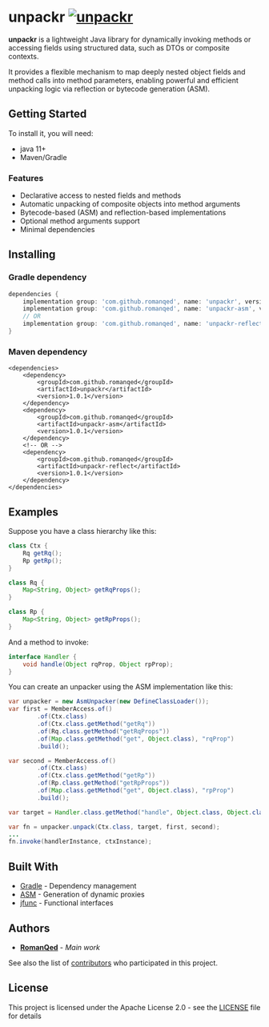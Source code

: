 # unpackr [![unpackr](https://img.shields.io/maven-central/v/com.github.romanqed/unpackr?color=blue)](https://repo1.maven.org/maven2/com/github/romanqed/unpackr/)

**unpackr** is a lightweight Java library for dynamically invoking methods or accessing fields using structured data, 
such as DTOs or composite contexts. 

It provides a flexible mechanism to map deeply nested object fields and method calls into method parameters, 
enabling powerful and efficient unpacking logic via reflection or bytecode generation (ASM).

## Getting Started

To install it, you will need:

* java 11+
* Maven/Gradle

### Features

* Declarative access to nested fields and methods
* Automatic unpacking of composite objects into method arguments
* Bytecode-based (ASM) and reflection-based implementations
* Optional method arguments support
* Minimal dependencies

## Installing

### Gradle dependency

```Groovy
dependencies {
    implementation group: 'com.github.romanqed', name: 'unpackr', version: '1.0.1'
    implementation group: 'com.github.romanqed', name: 'unpackr-asm', version: '1.0.1'
    // OR
    implementation group: 'com.github.romanqed', name: 'unpackr-reflect', version: '1.0.1'
}
```

### Maven dependency

```
<dependencies>
    <dependency>
        <groupId>com.github.romanqed</groupId>
        <artifactId>unpackr</artifactId>
        <version>1.0.1</version>
    </dependency>
    <dependency>
        <groupId>com.github.romanqed</groupId>
        <artifactId>unpackr-asm</artifactId>
        <version>1.0.1</version>
    </dependency>
    <!-- OR -->
    <dependency>
        <groupId>com.github.romanqed</groupId>
        <artifactId>unpackr-reflect</artifactId>
        <version>1.0.1</version>
    </dependency>
</dependencies>
```

## Examples

Suppose you have a class hierarchy like this:

```java
class Ctx {
    Rq getRq();
    Rp getRp();
}

class Rq {
    Map<String, Object> getRqProps();
}

class Rp {
    Map<String, Object> getRpProps();
}
```

And a method to invoke:

```java
interface Handler { 
    void handle(Object rqProp, Object rpProp);
}
```

You can create an unpacker using the ASM implementation like this:

```java
var unpacker = new AsmUnpacker(new DefineClassLoader());
var first = MemberAccess.of()
        .of(Ctx.class)
        .of(Ctx.class.getMethod("getRq"))
        .of(Rq.class.getMethod("getRqProps"))
        .of(Map.class.getMethod("get", Object.class), "rqProp")
        .build();

var second = MemberAccess.of()
        .of(Ctx.class)
        .of(Ctx.class.getMethod("getRp"))
        .of(Rp.class.getMethod("getRpProps"))
        .of(Map.class.getMethod("get", Object.class), "rpProp")
        .build();

var target = Handler.class.getMethod("handle", Object.class, Object.class);

var fn = unpacker.unpack(Ctx.class, target, first, second);
...
fn.invoke(handlerInstance, ctxInstance);
```

## Built With

* [Gradle](https://gradle.org) - Dependency management
* [ASM](https://asm.ow2.io) - Generation of dynamic proxies
* [jfunc](https://github.com/RomanQed/jfunc) - Functional interfaces

## Authors

* **[RomanQed](https://github.com/RomanQed)** - *Main work*

See also the list of [contributors](https://github.com/RomanQed/unpackr/contributors)
who participated in this project.

## License

This project is licensed under the Apache License 2.0 - see the [LICENSE](LICENSE) file for details
